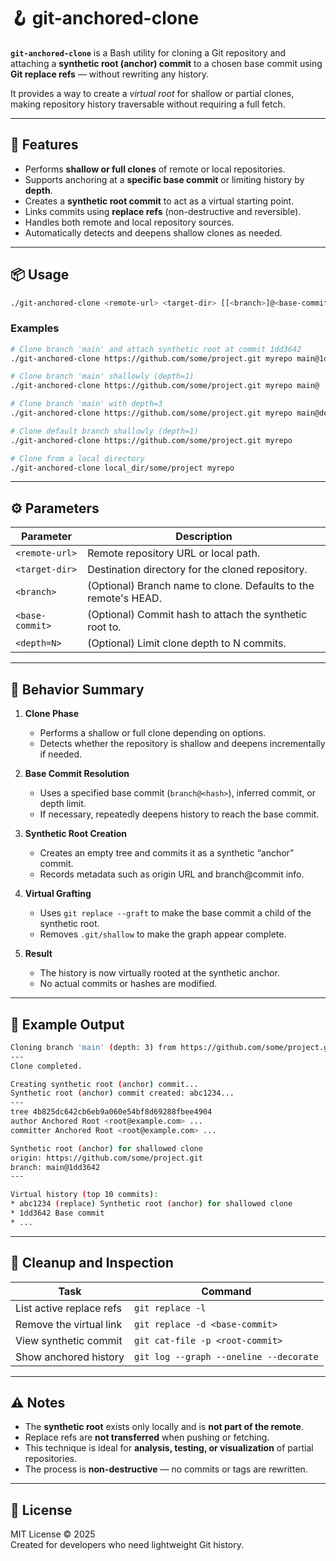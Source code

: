 # 🪝 git-anchored-clone

**`git-anchored-clone`** is a Bash utility for cloning a Git repository and attaching a **synthetic root (anchor) commit** to a chosen base commit using **Git replace refs** — without rewriting any history.

It provides a way to create a *virtual root* for shallow or partial clones, making repository history traversable without requiring a full fetch.

---

## 🔧 Features

- Performs **shallow or full clones** of remote or local repositories.
- Supports anchoring at a **specific base commit** or limiting history by **depth**.
- Creates a **synthetic root commit** to act as a virtual starting point.
- Links commits using **replace refs** (non-destructive and reversible).
- Handles both remote and local repository sources.
- Automatically detects and deepens shallow clones as needed.

---

## 📦 Usage

```bash
./git-anchored-clone <remote-url> <target-dir> [[<branch>]@<base-commit>|<depth=N>]
```

### Examples

```bash
# Clone branch 'main' and attach synthetic root at commit 1dd3642
./git-anchored-clone https://github.com/some/project.git myrepo main@1dd3642

# Clone branch 'main' shallowly (depth=1)
./git-anchored-clone https://github.com/some/project.git myrepo main@

# Clone branch 'main' with depth=3
./git-anchored-clone https://github.com/some/project.git myrepo main@depth=3

# Clone default branch shallowly (depth=1)
./git-anchored-clone https://github.com/some/project.git myrepo

# Clone from a local directory
./git-anchored-clone local_dir/some/project myrepo
```

---

## ⚙️ Parameters

| Parameter | Description |
|------------|-------------|
| `<remote-url>` | Remote repository URL or local path. |
| `<target-dir>` | Destination directory for the cloned repository. |
| `<branch>` | (Optional) Branch name to clone. Defaults to the remote's HEAD. |
| `<base-commit>` | (Optional) Commit hash to attach the synthetic root to. |
| `<depth=N>` | (Optional) Limit clone depth to N commits. |

---

## 🧩 Behavior Summary

1. **Clone Phase**
   - Performs a shallow or full clone depending on options.
   - Detects whether the repository is shallow and deepens incrementally if needed.

2. **Base Commit Resolution**
   - Uses a specified base commit (`branch@<hash>`), inferred commit, or depth limit.
   - If necessary, repeatedly deepens history to reach the base commit.

3. **Synthetic Root Creation**
   - Creates an empty tree and commits it as a synthetic “anchor” commit.
   - Records metadata such as origin URL and branch@commit info.

4. **Virtual Grafting**
   - Uses `git replace --graft` to make the base commit a child of the synthetic root.
   - Removes `.git/shallow` to make the graph appear complete.

5. **Result**
   - The history is now virtually rooted at the synthetic anchor.
   - No actual commits or hashes are modified.

---

## 🧠 Example Output

```bash
Cloning branch 'main' (depth: 3) from https://github.com/some/project.git into myrepo...
---
Clone completed.

Creating synthetic root (anchor) commit...
Synthetic root (anchor) commit created: abc1234...
---
tree 4b825dc642cb6eb9a060e54bf8d69288fbee4904
author Anchored Root <root@example.com> ...
committer Anchored Root <root@example.com> ...

Synthetic root (anchor) for shallowed clone
origin: https://github.com/some/project.git
branch: main@1dd3642
---

Virtual history (top 10 commits):
* abc1234 (replace) Synthetic root (anchor) for shallowed clone
* 1dd3642 Base commit
* ...
```

---

## 🧹 Cleanup and Inspection

| Task | Command |
|------|----------|
| List active replace refs | `git replace -l` |
| Remove the virtual link | `git replace -d <base-commit>` |
| View synthetic commit | `git cat-file -p <root-commit>` |
| Show anchored history | `git log --graph --oneline --decorate` |

---

## ⚠️ Notes

- The **synthetic root** exists only locally and is **not part of the remote**.
- Replace refs are **not transferred** when pushing or fetching.
- This technique is ideal for **analysis, testing, or visualization** of partial repositories.
- The process is **non-destructive** — no commits or tags are rewritten.

---

## 📜 License

MIT License © 2025  
Created for developers who need lightweight Git history.
